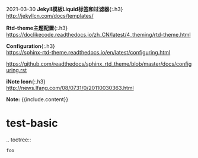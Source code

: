 ```note
```
2021-03-30
**Jekyll模板Liquid标签和过滤器**{:.h3}<br>
<http://jekyllcn.com/docs/templates/>

**Rtd-theme主题配置**{:.h3}<br>
<https://doclikecode.readthedocs.io/zh_CN/latest/4_theming/rtd-theme.html>

**Configuration**{:.h3}<br>
<https://sphinx-rtd-theme.readthedocs.io/en/latest/configuring.html>

https://github.com/readthedocs/sphinx_rtd_theme/blob/master/docs/configuring.rst

**iNote Icon**{:.h3}<br>
<http://news.lfang.com/08/0731/0/20110030363.html>

<div markdown="span" class="alert alert-info" role="alert"><i class="fa fa-info-circle"></i> <b>Note:</b> {{include.content}}</div>

test-basic
==========

.. toctree::

    foo
